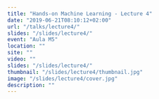 ```yaml
---
title: "Hands-on Machine Learning - Lecture 4"
date: "2019-06-21T08:10:12+02:00"
url: "/talks/lecture4/"
slides: "/slides/lecture4/"
event: "Aula M5"
location: ""
site: ""
video: ""
slides: "/slides/lecture4/"
thumbnail: "/slides/lecture4/thumbnail.jpg"
image: "/slides/lecture4/cover.jpg"
description: ""
---
```

